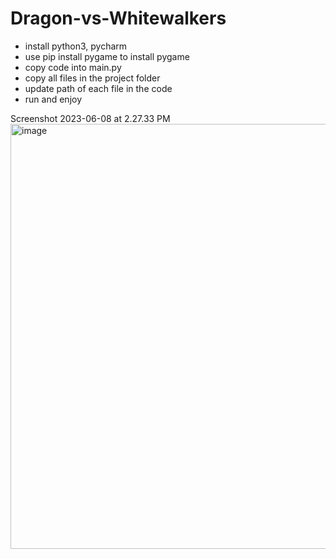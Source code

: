 # Dragon-vs-Whitewalkers

- install python3, pycharm
- use pip install pygame to install pygame
- copy code into main.py
- copy all files in the project folder
- update path of each file in the code
- run and enjoy

Screenshot 2023-06-08 at 2.27.33 PM<img width="680" alt="image" src="https://github.com/rahuldwvdi/Dragon-vs-Whitewalkers/assets/51382525/c125a9d8-f6d5-4e7b-9917-fce044955e8b">

